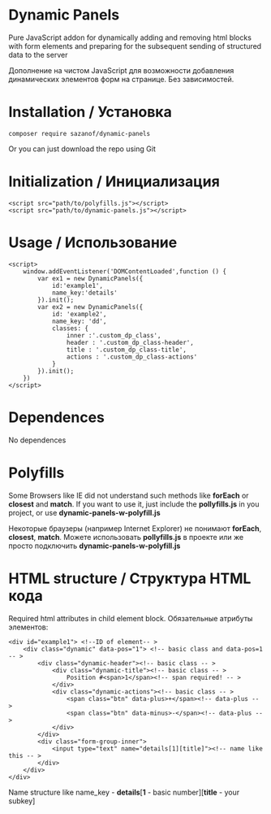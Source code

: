 # Dynamic Panels
Pure JavaScript addon for dynamically adding and removing html blocks with form elements and preparing for the subsequent sending of structured data to the server

Дополнение на чистом JavaScript для возможности добавления динамических элементов форм на странице. Без зависимостей.
# Installation / Установка
```composer require sazanof/dynamic-panels```

Or you can just download the repo using Git
# Initialization / Инициализация
```
<script src="path/to/polyfills.js"></script>
<script src="path/to/dynamic-panels.js"></script>
```

# Usage / Использование
```
<script>
    window.addEventListener('DOMContentLoaded',function () {
        var ex1 = new DynamicPanels({
            id:'example1',
            name_key:'details'
        }).init();
        var ex2 = new DynamicPanels({
            id: 'example2',
            name_key: 'dd',
            classes: {
                inner :'.custom_dp_class',
                header : '.custom_dp_class-header',
                title : '.custom_dp_class-title',
                actions : '.custom_dp_class-actions'
            }
        }).init();
    })
</script>
```
# Dependences
No dependences

# Polyfills
Some Browsers like IE did not understand such methods like **forEach** or **closest** and **match**.
If you want to use it, just include the **pollyfills.js** in you project, or use **dynamic-panels-w-polyfill.js**

Некоторые браузеры (например Internet Explorer) не понимают **forEach**, **closest**, **match**.
Можете использовать **pollyfills.js** в проекте или же просто подключить **dynamic-panels-w-polyfill.js**

# HTML structure / Структура HTML кода
Required html attributes  in child element block.
Обязательные атрибуты элементов:
 ```
 <div id="example1"> <!--ID of element-- >
     <div class="dynamic" data-pos="1"> <!-- basic class and data-pos=1 -- >
         <div class="dynamic-header"><!-- basic class -- >
             <div class="dynamic-title"><!-- basic class -- >
                 Position #<span>1</span><!-- span required! -- >
             </div>
             <div class="dynamic-actions"><!-- basic class -- >
                 <span class="btn" data-plus>+</span><!-- data-plus -- >
                 <span class="btn" data-minus>-</span><!-- data-plus -- >
             </div>
         </div>
         <div class="form-group-inner">
             <input type="text" name="details[1][title]"><!-- name like this -- >
         </div>
     </div>
 </div>
 ```
Name structure like name_key - **details**[**1** - basic number][**title** - your subkey]